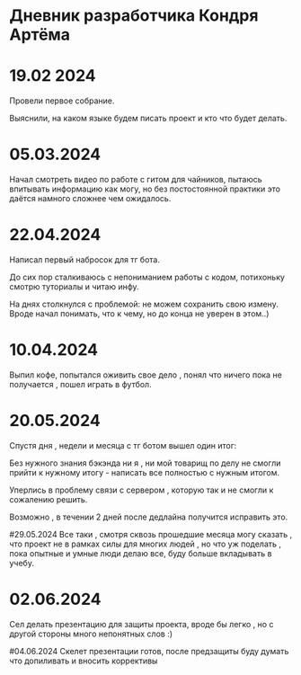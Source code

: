 # Дневник разработчика Кондря Артёма 

# 19.02 2024
Провели первое собрание.

Выяснили, на каком языке будем писать проект и кто что будет делать.

# 05.03.2024
Начал смотреть видео по работе с гитом для чайников, пытаюсь впитывать информацию как могу, но без постостоянной практики это даётся намного сложнее чем ожидалось.

# 22.04.2024 
Написал первый набросок для тг бота.

До сих пор сталкиваюсь с непониманием работы с кодом, потихоньку смотрю туториалы и читаю инфу.

На днях столкнулся с проблемой: не можем сохранить свою измену. Вроде начал понимать, что к чему, но до конца не уверен в этом..)

# 10.04.2024
Выпил кофе, попытался оживить свое дело , понял что ничего пока не получается , пошел играть в футбол.

# 20.05.2024
Спустя дня , недели и месяца с тг ботом вышел один итог: 

Без нужного знания бэкэнда ни я , ни мой товарищ по делу не смогли прийти к нужному итогу - написать все полностью с нужным итогом.

Уперлись в проблему связи с сервером , которую так и не смогли к сожалению решить.

Возможно , в течении 2 дней после дедлайна получится исправить это.

#29.05.2024
Все таки , смотря сквозь прошедшие месяца могу сказать , что проект не в рамках силы для многих людей , но что уж поделать , пока опытные и умные люди делаю все, буду больше вкладывать в учебу.

# 02.06.2024
Сел делать презентацию для защиты проекта, вроде бы легко , но с другой стороны много непонятных слов :)

#04.06.2024 
Скелет презентации готов, после предзащиты буду думать что допиливать и вносить коррективы 
